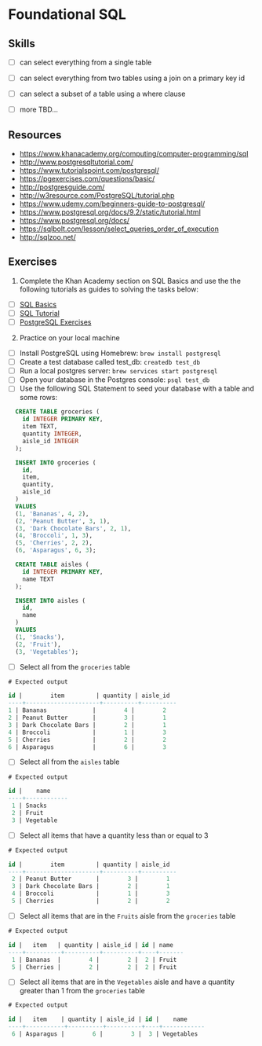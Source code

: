 # Foundational SQL

## Skills

- [ ] can select everything from a single table
- [ ] can select everything from two tables using a join on a primary key id
- [ ] can select a subset of a table using a where clause
- [ ] more TBD…


## Resources

- https://www.khanacademy.org/computing/computer-programming/sql
- http://www.postgresqltutorial.com/
- https://www.tutorialspoint.com/postgresql/
- https://pgexercises.com/questions/basic/
- http://postgresguide.com/
- http://w3resource.com/PostgreSQL/tutorial.php
- https://www.udemy.com/beginners-guide-to-postgresql/
- https://www.postgresql.org/docs/9.2/static/tutorial.html
- https://www.postgresql.org/docs/
- https://sqlbolt.com/lesson/select_queries_order_of_execution
- http://sqlzoo.net/

## Exercises

1. Complete the Khan Academy section on SQL Basics and use the
 the following tutorials as guides to solving the tasks below:
  - [ ] [SQL Basics](https://www.khanacademy.org/computing/computer-programming/sql/sql-basics/v/welcome-to-sql)
  - [ ] [SQL Tutorial](https://www.w3schools.com/sql/)
  - [ ] [PostgreSQL Exercises](https://pgexercises.com/questions/basic/)

2. Practice on your local machine
  - [ ] Install PostgreSQL using Homebrew: `brew install postgresql`
  - [ ] Create a test database called test_db: `createdb test_db`
  - [ ] Run a local postgres server: `brew services start postgresql`
  - [ ] Open your database in the Postgres console: `psql test_db`
  - [ ] Use the following SQL Statement to seed your database with a table and some rows:

  ```sql
    CREATE TABLE groceries (
      id INTEGER PRIMARY KEY,
      item TEXT,
      quantity INTEGER,
      aisle_id INTEGER
    );

    INSERT INTO groceries (
      id,
      item,
      quantity,
      aisle_id
    )
    VALUES
    (1, 'Bananas', 4, 2),
    (2, 'Peanut Butter', 3, 1),
    (3, 'Dark Chocolate Bars', 2, 1),
    (4, 'Broccoli', 1, 3),
    (5, 'Cherries', 2, 2),
    (6, 'Asparagus', 6, 3);

    CREATE TABLE aisles (
      id INTEGER PRIMARY KEY,
      name TEXT
    );

    INSERT INTO aisles (
      id,
      name
    )
    VALUES
    (1, 'Snacks'),
    (2, 'Fruit'),
    (3, 'Vegetables');
  ```

  - [ ] Select all from the `groceries` table
  ```sql
  # Expected output

  id |        item         | quantity | aisle_id
----+---------------------+----------+----------
  1 | Bananas             |        4 |        2
  2 | Peanut Butter       |        3 |        1
  3 | Dark Chocolate Bars |        2 |        1
  4 | Broccoli            |        1 |        3
  5 | Cherries            |        2 |        2
  6 | Asparagus           |        6 |        3
  ```

  - [ ] Select all from the `aisles` table
  ```sql
  # Expected output

  id |    name
 ----+------------
   1 | Snacks
   2 | Fruit
   3 | Vegetable
  ```

  - [ ] Select all items that have a quantity less than or equal to 3
  ```sql
  # Expected output

  id |        item         | quantity | aisle_id
 ----+---------------------+----------+----------
   2 | Peanut Butter       |        3 |        1
   3 | Dark Chocolate Bars |        2 |        1
   4 | Broccoli            |        1 |        3
   5 | Cherries            |        2 |        2
  ```

  - [ ] Select all items that are in the `Fruits` aisle from the `groceries` table

  ```sql
  # Expected output

  id |   item   | quantity | aisle_id | id | name
 ----+----------+----------+----------+----+-------
   1 | Bananas  |        4 |        2 |  2 | Fruit
   5 | Cherries |        2 |        2 |  2 | Fruit
  ```

  - [ ] Select all items that are in the `Vegetables` aisle and have a quantity greater than 1 from the `groceries` table

  ```sql
  # Expected output

  id |   item    | quantity | aisle_id | id |    name
 ----+-----------+----------+----------+----+------------
   6 | Asparagus |        6 |        3 |  3 | Vegetables
  ```
